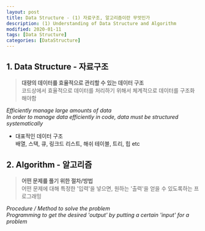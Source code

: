 ```yaml
---
layout: post
title: Data Structure - (1) 자료구조, 알고리즘이란 무엇인가
description: (1) Understanding of Data Structure and Algorithm
modified: 2020-01-11
tags: [Data Structure]
categories: [DataStructure]
---
```


## 1. Data Structure - 자료구조  
>**대량의 데이터를 효율적으로 관리할 수 있는 데이터 구조**  
>코드상에서 효율적으로 데이터를 처리하기 위해서 체계적으로 데이터를 구조화해야함    
  
_Efficiently manage large amounts of data_  
_In order to manage data efficiently in code, data must be structured systematically_  

* 대표적인 데이터 구조  
배열, 스택, 큐, 링크드 리스트, 해쉬 테이블, 트리, 힙 etc  

## 2. Algorithm - 알고리즘  
>**어떤 문제를 풀기 위한 절차/방법**  
>어떤 문제에 대해 특정한 '입력'을 넣으면, 원하는 '출력'을 얻을 수 있도록하는 프로그래밍  

_Procedure / Method to solve the problem_  
_Programming to get the desired 'output' by putting a certain 'input' for a problem_  

  



